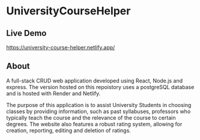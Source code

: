 # UniversityCourseHelper

## Live Demo
https://university-course-helper.netlify.app/

## About
A full-stack CRUD web application developed using React, Node.js and express. The version hosted on this repoistory uses a postgreSQL database and is hosted with Render and Netlify.

The purpose of this application is to assist University Students in choosing classes by providing information, such as past syllabuses, professors who typically teach the course and the relevance of the course to certain degrees. The website also features a robust rating system, allowing for creation, reporting, editing and deletion of ratings.

